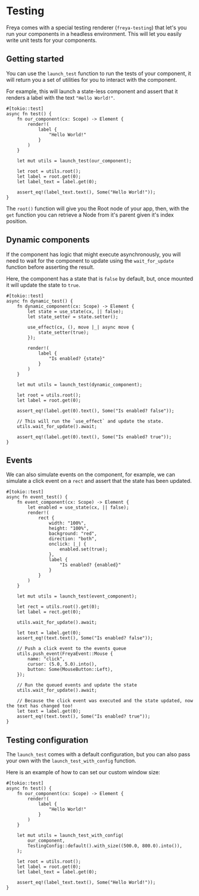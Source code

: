 # Testing

Freya comes with a special testing renderer (`freya-testing`) that let's you run your components in a headless environment.
This will let you easily write unit tests for your components.

## Getting started

You can use the `launch_test` function to run the tests of your component, it will return you a set of utilities for you to interact with the component.

For example, this will launch a state-less component and assert that it renders a label with the text `"Hello World!"`.

```rust, no_run
#[tokio::test]
async fn test() {
    fn our_component(cx: Scope) -> Element {
        render!(
            label {
                "Hello World!"
            }
        )
    }

    let mut utils = launch_test(our_component);

    let root = utils.root();
    let label = root.get(0);
    let label_text = label.get(0);

    assert_eq!(label_text.text(), Some("Hello World!"));
}
```

The `root()` function will give you the Root node of your app, then, with the `get` function you can retrieve a Node from it's parent given it's index position.

## Dynamic components

If the component has logic that might execute asynchronously, you will need to wait for the component to update using the `wait_for_update` function before asserting the result.

Here, the component has a state that is `false` by default, but, once mounted it will update the state to `true`.

```rust, no_run
#[tokio::test]
async fn dynamic_test() {
    fn dynamic_component(cx: Scope) -> Element {
        let state = use_state(cx, || false);
        let state_setter = state.setter();

        use_effect(cx, (), move |_| async move {
            state_setter(true);
        });

        render!(
            label {
                "Is enabled? {state}"
            }
        )
    }

    let mut utils = launch_test(dynamic_component);

    let root = utils.root();
    let label = root.get(0);

    assert_eq!(label.get(0).text(), Some("Is enabled? false"));

    // This will run the `use_effect` and update the state.
    utils.wait_for_update().await;

    assert_eq!(label.get(0).text(), Some("Is enabled? true"));
}
```

## Events

We can also simulate events on the component, for example, we can simulate a click event on a `rect` and assert that the state has been updated.

```rust, no_run
#[tokio::test]
async fn event_test() {
    fn event_component(cx: Scope) -> Element {
        let enabled = use_state(cx, || false);
        render!(
            rect {
                width: "100%",
                height: "100%",
                background: "red",
                direction: "both",
                onclick: |_| {
                    enabled.set(true);
                },
                label {
                    "Is enabled? {enabled}"
                }
            }
        )
    }

    let mut utils = launch_test(event_component);

    let rect = utils.root().get(0);
    let label = rect.get(0);

    utils.wait_for_update().await;

    let text = label.get(0);
    assert_eq!(text.text(), Some("Is enabled? false"));

    // Push a click event to the events queue
    utils.push_event(FreyaEvent::Mouse {
        name: "click",
        cursor: (5.0, 5.0).into(),
        button: Some(MouseButton::Left),
    });

    // Run the queued events and update the state
    utils.wait_for_update().await;

    // Because the click event was executed and the state updated, now the text has changed too!
    let text = label.get(0);
    assert_eq!(text.text(), Some("Is enabled? true"));
}
```

## Testing configuration

The `launch_test` comes with a default configuration, but you can also pass your own with the `launch_test_with_config` function.

Here is an example of how to can set our custom window size:

```rust, no_run
#[tokio::test]
async fn test() {
    fn our_component(cx: Scope) -> Element {
        render!(
            label {
                "Hello World!"
            }
        )
    }

    let mut utils = launch_test_with_config(
        our_component,
        TestingConfig::default().with_size((500.0, 800.0).into()),
    );

    let root = utils.root();
    let label = root.get(0);
    let label_text = label.get(0);

    assert_eq!(label_text.text(), Some("Hello World!"));
}
````